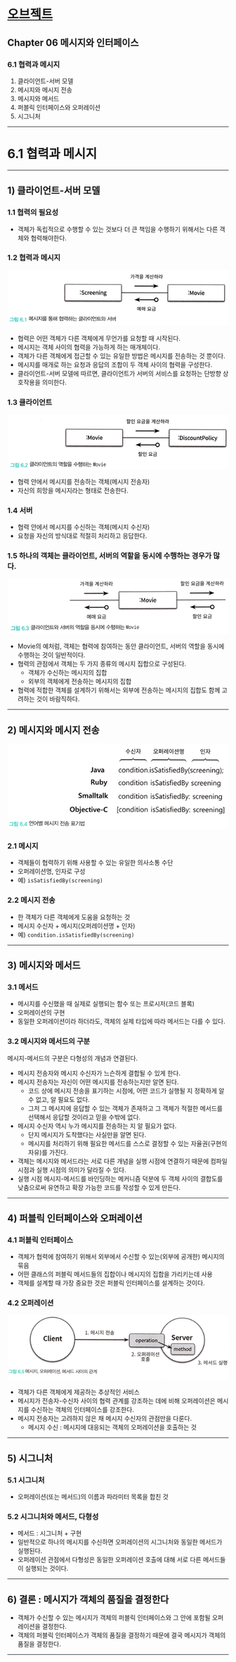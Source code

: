 # <a href = "../README.md" target="_blank">오브젝트</a>
## Chapter 06 메시지와 인터페이스
### 6.1 협력과 메시지
1) 클라이언트-서버 모델
2) 메시지와 메시지 전송
3) 메시지와 메서드
4) 퍼블릭 인터페이스와 오퍼레이션
5) 시그니처
---

# 6.1 협력과 메시지

---

## 1) 클라이언트-서버 모델

### 1.1 협력의 필요성
- 객체가 독립적으로 수행할 수 있는 것보다 더 큰 책임을 수행하기 위해서는 다른 객체와 협력해야한다.

### 1.2 협력과 메시지
![picture-06-01](imgs/picture-06-01.jpg)

- 협력은 어떤 객체가 다른 객체에게 무언가를 요청할 때 시작된다.
- 메시지는 객체 사이의 협력을 가능하게 하는 매개체이다.
- 객체가 다른 객체에게 접근할 수 있는 유일한 방법은 메시지를 전송하는 것 뿐이다.
- 메시지를 매개로 하는 요청과 응답의 조합이 두 객체 사이의 협력을 구성한다.
- 클라이언트-서버 모델에 따르면, 클라이언트가 서버의 서비스를 요청하는 단방향 상호작용을 의미한다.

### 1.3 클라이언트
![picture-06-02](imgs/picture-06-02.jpg)

- 협력 안에서 메시지를 전송하는 객체(메시지 전송자)
- 자신의 희망을 메시지라는 형태로 전송한다.

### 1.4 서버
- 협력 안에서 메시지를 수신하는 객체(메시지 수신자)
- 요청을 자신의 방식대로 적절히 처리하고 응답한다.

### 1.5 하나의 객체는 클라이언트, 서버의 역할을 동시에 수행하는 경우가 많다.
![picture-06-03](imgs/picture-06-03.jpg)
- Movie의 예처럼, 객체는 협력에 참여하는 동안 클라이언트, 서버의 역할을 동시에 수행하는 것이 일반적이다.
- 협력의 관점에서 객체는 두 가지 종류의 메시지 집합으로 구성된다.
  - 객체가 수신하는 메시지의 집합
  - 외부의 객체에게 전송하는 메시지의 집합
- 협력에 적합한 객체를 설계하기 위해서는 외부에 전송하는 메시지의 집합도 함께 고려하는 것이 바람직하다.

---

## 2) 메시지와 메시지 전송
![picture-06-04](imgs/picture-06-04.jpg)

### 2.1 메시지
- 객체들이 협력하기 위해 사용할 수 있는 유일한 의사소통 수단
- 오퍼레이션명, 인자로 구성
- 예) `isSatisfiedBy(screening)`

### 2.2 메시지 전송
- 한 객체가 다른 객체에게 도움을 요청하는 것
- 메시지 수신자 + 메시지(오퍼레이션명 + 인자)
- 예) `condition.isSatisfiedBy(screening)`

---

## 3) 메시지와 메서드

### 3.1 메서드
- 메시지를 수신했을 때 실제로 실행되는 함수 또는 프로시저(코드 블록)
- 오퍼레이션의 구현
- 동일한 오퍼레이션이라 하더라도, 객체의 실제 타입에 따라 메서드는 다를 수 있다.

### 3.2 메시지와 메서드의 구분
메시지-메서드의 구분은 다형성의 개념과 연결된다.

- 메시지 전송자와 메시지 수신자가 느슨하게 결합될 수 있게 한다.
- 메시지 전송자는 자신이 어떤 메시지를 전송하는지만 알면 된다.
  - 코드 상에 메시지 전송을 표기하는 시점에, 어떤 코드가 실행될 지 정확하게 알 수 없고, 알 필요도 없다.
  - 그저 그 메시지에 응답할 수 있는 객체가 존재하고 그 객체가 적절한 메서드를 선택해서 응답할 것이라고 믿을 수밖에 없다.
- 메시지 수신자 역시 누가 메시지를 전송하는 지 알 필요가 없다.
  - 단지 메시지가 도착했다는 사실만을 알면 된다.
  - 메시지를 처리하기 위해 필요한 메서드를 스스로 결정할 수 있는 자율권(구현의 자유)를 가진다.
- 객체는 메시지와 메서드라는 서로 다른 개념을 실행 시점에 연결하기 때문에 컴파일 시점과 실행 시점의 의미가 달라질 수 있다.
- 실행 시점 메시지-메서드를 바인딩하는 메커니즘 덕분에 두 객체 사이의 결합도를 낮춤으로써 유연하고 확장 가능한 코드를 작성할 수 있게 만든다.

---

## 4) 퍼블릭 인터페이스와 오퍼레이션

### 4.1 퍼블릭 인터페이스
- 객체가 협력에 참여하기 위해서 외부에서 수신할 수 있는(외부에 공개한) 메시지의 묶음
- 어떤 클래스의 퍼블릭 메서드들의 집합이나 메시지의 집합을 가리키는데 사용
- 객체를 설계할 때 가장 중요한 것은 퍼블릭 인터페이스를 설계하는 것이다.

### 4.2 오퍼레이션
![picture-06-05](imgs/picture-06-05.jpg)
- 객체가 다른 객체에게 제공하는 추상적인 서비스
- 메시지가 전송자-수신자 사이의 협력 관계를 강조하는 데에 비해 오퍼레이션은 메시지를 수신하는 객체의 인터페이스를 강조한다.
- 메시지 전송자는 고려하지 않은 채 메시지 수신자의 관점만을 다룬다.
  - 메시지 수신 : 메시지에 대응되는 객체의 오퍼레이션을 호출하는 것

---

## 5) 시그니처

### 5.1 시그니처
- 오퍼레이션(또는 메서드)의 이름과 파라미터 목록을 합친 것

### 5.2 시그니처와 메서드, 다형성
- 메서드 : 시그니처 + 구현
- 일반적으로 하나의 메시지를 수신하면 오퍼레이션의 시그니처와 동일한 메서드가 실행된다.
- 오퍼레이션 관점에서 다형성은 동일한 오퍼레이션 호출에 대해 서로 다른 메서드들이 실행되는 것이다.

---

## 6) 결론 : 메시지가 객체의 품질을 결정한다
- 객체가 수신할 수 있는 메시지가 객체의 퍼블릭 인터페이스와 그 안에 포함될 오퍼레이션을 결정한다.
- 객체의 퍼블릭 인터페이스가 객체의 품질을 결정하기 때문에 결국 메시지가 객체의 품질을 결정한다.

---

